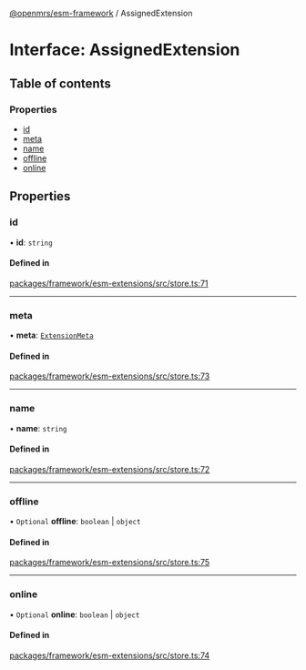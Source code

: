 [@openmrs/esm-framework](../API.md) / AssignedExtension

# Interface: AssignedExtension

## Table of contents

### Properties

- [id](AssignedExtension.md#id)
- [meta](AssignedExtension.md#meta)
- [name](AssignedExtension.md#name)
- [offline](AssignedExtension.md#offline)
- [online](AssignedExtension.md#online)

## Properties

### id

• **id**: `string`

#### Defined in

[packages/framework/esm-extensions/src/store.ts:71](https://github.com/openmrs/openmrs-esm-core/blob/master/packages/framework/esm-extensions/src/store.ts#L71)

___

### meta

• **meta**: [`ExtensionMeta`](ExtensionMeta.md)

#### Defined in

[packages/framework/esm-extensions/src/store.ts:73](https://github.com/openmrs/openmrs-esm-core/blob/master/packages/framework/esm-extensions/src/store.ts#L73)

___

### name

• **name**: `string`

#### Defined in

[packages/framework/esm-extensions/src/store.ts:72](https://github.com/openmrs/openmrs-esm-core/blob/master/packages/framework/esm-extensions/src/store.ts#L72)

___

### offline

• `Optional` **offline**: `boolean` \| `object`

#### Defined in

[packages/framework/esm-extensions/src/store.ts:75](https://github.com/openmrs/openmrs-esm-core/blob/master/packages/framework/esm-extensions/src/store.ts#L75)

___

### online

• `Optional` **online**: `boolean` \| `object`

#### Defined in

[packages/framework/esm-extensions/src/store.ts:74](https://github.com/openmrs/openmrs-esm-core/blob/master/packages/framework/esm-extensions/src/store.ts#L74)
